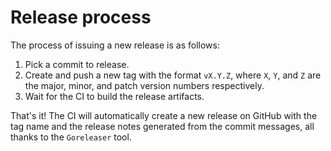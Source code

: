 # Release process

The process of issuing a new release is as follows:

1. Pick a commit to release.
2. Create and push a new tag with the format `vX.Y.Z`, where `X`, `Y`, and `Z` are the major, minor, and patch version numbers respectively.
3. Wait for the CI to build the release artifacts.

That's it! The CI will automatically create a new release on GitHub with the tag name
and the release notes generated from the commit messages,
all thanks to the `Goreleaser` tool.
